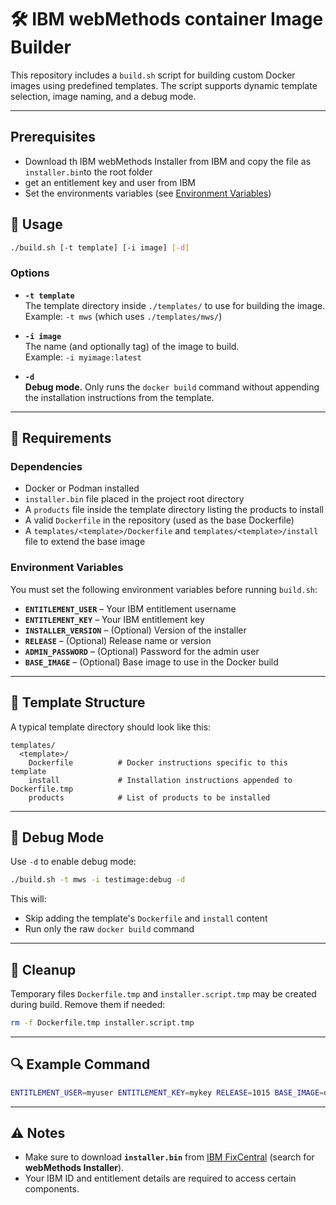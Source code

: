 # 🛠 IBM webMethods container Image Builder

This repository includes a `build.sh` script for building custom Docker images using predefined templates. The script supports dynamic template selection, image naming, and a debug mode.

---

## Prerequisites

- Download th IBM webMethods Installer from IBM and copy the file as ```installer.bin```to the root folder
- get an entitlement key and user from IBM
- Set the environments variables (see [Environment Variables](#Environment-Variables))

## 🚀 Usage

```bash
./build.sh [-t template] [-i image] [-d]
```

### **Options**
- **`-t template`**  
  The template directory inside `./templates/` to use for building the image.  
  Example: `-t mws` (which uses `./templates/mws/`)

- **`-i image`**  
  The name (and optionally tag) of the image to build.  
  Example: `-i myimage:latest`

- **`-d`**  
  **Debug mode.** Only runs the `docker build` command without appending the installation instructions from the template.

---

## 🔧 Requirements

### **Dependencies**
- Docker or Podman installed
- `installer.bin` file placed in the project root directory
- A `products` file inside the template directory listing the products to install
- A valid `Dockerfile` in the repository (used as the base Dockerfile)
- A `templates/<template>/Dockerfile` and `templates/<template>/install` file to extend the base image

### **Environment Variables**
You must set the following environment variables before running `build.sh`:
- **`ENTITLEMENT_USER`** – Your IBM entitlement username
- **`ENTITLEMENT_KEY`** – Your IBM entitlement key
- **`INSTALLER_VERSION`** – (Optional) Version of the installer
- **`RELEASE`** – (Optional) Release name or version
- **`ADMIN_PASSWORD`** – (Optional) Password for the admin user
- **`BASE_IMAGE`** – (Optional) Base image to use in the Docker build

---

## 📂 Template Structure

A typical template directory should look like this:
```
templates/
  <template>/
    Dockerfile          # Docker instructions specific to this template
    install             # Installation instructions appended to Dockerfile.tmp
    products            # List of products to be installed
```

---

## 🧪 Debug Mode

Use `-d` to enable debug mode:
```bash
./build.sh -t mws -i testimage:debug -d
```
This will:
- Skip adding the template's `Dockerfile` and `install` content
- Run only the raw `docker build` command

---

## 🧹 Cleanup

Temporary files `Dockerfile.tmp` and `installer.script.tmp` may be created during build. Remove them if needed:
```bash
rm -f Dockerfile.tmp installer.script.tmp
```

---

## 🔍 Example Command

```bash
ENTITLEMENT_USER=myuser ENTITLEMENT_KEY=mykey RELEASE=1015 BASE_IMAGE=docker.io/redhat/ubi8:latest ADMIN_PASSWORD=manage ./build.sh -t mws -i mws-custom:10.15
```

---

## ⚠️ Notes

- Make sure to download **`installer.bin`** from [IBM FixCentral](https://www.ibm.com/support/fixcentral/) (search for **webMethods Installer**).
- Your IBM ID and entitlement details are required to access certain components.
